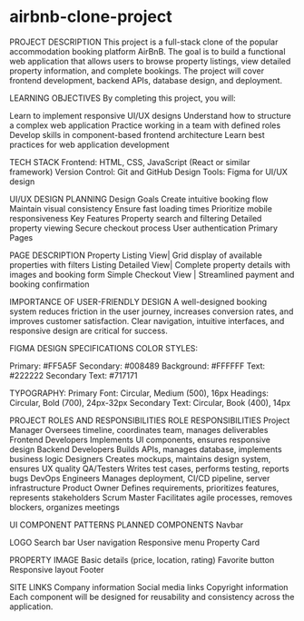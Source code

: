 # airbnb-clone-project
PROJECT DESCRIPTION
This project is a full-stack clone of the popular accommodation booking platform AirBnB. The goal is to build a functional web application that allows users to browse property listings, view detailed property information, and complete bookings. The project will cover frontend development, backend APIs, database design, and deployment.


LEARNING OBJECTIVES
By completing this project, you will:

Learn to implement responsive UI/UX designs
Understand how to structure a complex web application
Practice working in a team with defined roles
Develop skills in component-based frontend architecture
Learn best practices for web application development


TECH STACK
Frontend: HTML, CSS, JavaScript (React or similar framework)
Version Control: Git and GitHub
Design Tools: Figma for UI/UX design


UI/UX DESIGN PLANNING
Design Goals
Create intuitive booking flow
Maintain visual consistency
Ensure fast loading times
Prioritize mobile responsiveness
Key Features
Property search and filtering
Detailed property viewing
Secure checkout process
User authentication
Primary Pages

PAGE	DESCRIPTION
Property Listing View|	Grid display of available properties with filters
Listing Detailed View|	Complete property details with images and booking form
Simple Checkout View |	Streamlined payment and booking confirmation

IMPORTANCE OF USER-FRIENDLY DESIGN
A well-designed booking system reduces friction in the user journey, increases conversion rates, and improves customer satisfaction. Clear navigation, intuitive interfaces, and responsive design are critical for success.


FIGMA DESIGN SPECIFICATIONS
COLOR STYLES:

Primary: #FF5A5F
Secondary: #008489
Background: #FFFFFF
Text: #222222
Secondary Text: #717171

TYPOGRAPHY:
Primary Font: Circular, Medium (500), 16px
Headings: Circular, Bold (700), 24px-32px
Secondary Text: Circular, Book (400), 14px

PROJECT ROLES AND RESPONSIBILITIES
ROLE	RESPONSIBILITIES
Project Manager	Oversees timeline, coordinates team, manages deliverables
Frontend Developers	Implements UI components, ensures responsive design
Backend Developers	Builds APIs, manages database, implements business logic
Designers	Creates mockups, maintains design system, ensures UX quality
QA/Testers	Writes test cases, performs testing, reports bugs
DevOps Engineers	Manages deployment, CI/CD pipeline, server infrastructure
Product Owner	Defines requirements, prioritizes features, represents stakeholders
Scrum Master	Facilitates agile processes, removes blockers, organizes meetings


UI COMPONENT PATTERNS
PLANNED COMPONENTS
Navbar

LOGO
Search bar
User navigation
Responsive menu
Property Card

PROPERTY IMAGE
Basic details (price, location, rating)
Favorite button
Responsive layout
Footer

SITE LINKS
Company information
Social media links
Copyright information
Each component will be designed for reusability and consistency across the application.